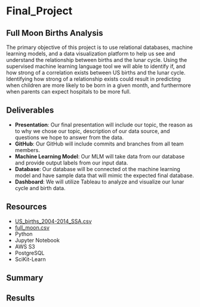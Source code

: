 # Final_Project

## Full Moon Births Analysis
The primary objective of this project is to use relational databases, machine learning models, and a data visualization platform to help us see and understand the relationship between births and the lunar cycle.  Using the supervised machine learning language tool we will able to identify if, and how strong of a correlation exists between US births and the lunar cycle. Identifying how strong of a relationship exists could result in predicting when children are more likely to be born in a given month, and furthermore when parents can expect hospitals to be more full.

## Deliverables
- **Presentation**: Our final presentation will include our topic, the reason as to why we chose our topic, description of our data source, and questions we hope to answer from the data.
- **GitHub**: Our GitHub will include commits and branches from all team members.
- **Machine Learning Model**: Our MLM will take data from our database and provide output labels from our input data.
- **Database**: Our database will be connected ot the machine learning model and have sample data that will mimic the expected final database.
- **Dashboard**: We will utilize Tableau to analyze and visualize our lunar cycle and birth data.

## Resources
- [US_births_2004-2014_SSA.csv](https://github.com/Yasminem2022/Final_Project/blob/main/Resources/US_births_1994-2003_CDC_NCHS.csv)
- [full_moon.csv](https://github.com/Yasminem2022/Final_Project/blob/main/Resources/full_moon.csv)
- Python
- Jupyter Notebook
- AWS S3
- PostgreSQL
- SciKit-Learn

## Summary

## Results
